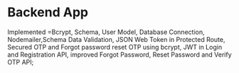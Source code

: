 # Backend App

Implemented =Bcrypt, Schema, User Model, Database Connection, Nodemailer,Schema Data Validation, JSON Web Token in Protected Route, Secured OTP and Forgot password reset OTP using bcrypt, JWT in Login and Registration API, improved Forgot Password, Reset Password and Verify OTP API;
